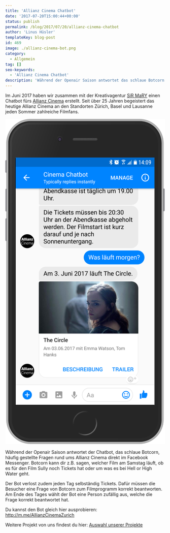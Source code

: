 ```yaml
---
title: 'Allianz Cinema Chatbot'
date: '2017-07-20T15:00:44+00:00'
status: publish
permalink: /blog/2017/07/20/allianz-cinema-chatbot
author: 'Linus Hüsler'
templateKey: blog-post
id: 469
image: ./allianz-cinema-bot.png
category:
  - Allgemein
tag: []
seo-keywords:
  - 'Allianz Cinema Chatbot'
description: 'Während der Openair Saison antwortet das schlaue Botcorn häufig gestellte Fragen rund ums Allianz Cinema direkt im Facebook Messenger.'
---
```


Im Juni 2017 haben wir zusammen mit der Kreativagentur [SiR MaRY](http://sirmary.com) einen Chatbot fürs [Allianz Cinema](https://allianzcinema.ch/) erstellt. Seit über 25 Jahren begeistert das heutige Allianz Cinema an den Standorten Zürich, Basel und Lausanne jeden Sommer zahlreiche Filmfans.

![](./screenshot.png)

Während der Openair Saison antwortet der Chatbot, das schlaue Botcorn, häufig gestellte Fragen rund ums Allianz Cinema direkt im Facebook Messenger. Botcorn kann dir z.B. sagen, welcher Film am Samstag läuft, ob es für den Film Sully noch Tickets hat oder um was es bei Hell or High Water geht.

Der Bot verlost zudem jeden Tag selbständig Tickets. Dafür müssen die Besucher eine Frage von Botcorn zum Filmprogramm korrekt beantworten. Am Ende des Tages wählt der Bot eine Person zufällig aus, welche die Frage korrekt beantwortet hat.

Du kannst den Bot gleich hier ausprobieren: <http://m.me/AllianzCinemaZurich>

Weitere Projekt von uns findest du hier: [Auswahl unserer Projekte](/projekte/)
